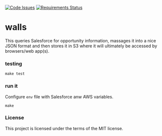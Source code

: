 [![Code Issues](https://www.quantifiedcode.com/api/v1/project/6ace56537d544b3cba66e6731d715b9e/badge.svg)](https://www.quantifiedcode.com/app/project/6ace56537d544b3cba66e6731d715b9e)
[![Requirements Status](https://requires.io/github/texastribune/walls/requirements.svg?branch=master)](https://requires.io/github/texastribune/walls/requirements/?branch=master)

# walls

This queries Salesforce for opportunity information, massages it into a nice JSON format and then stores it in S3 where it will ultimately be accessed by browsers/web app(s). 

### testing

`make test`

### run it

Configure `env` file with Salesforce anw AWS variables.

`make`

### License

This project is licensed under the terms of the MIT license.
